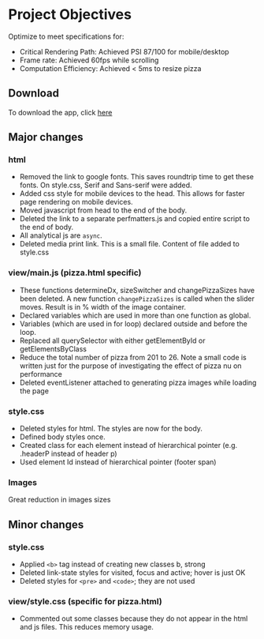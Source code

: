 # Project Objectives
Optimize to meet specifications for:
- Critical Rendering Path: Achieved PSI 87/100 for mobile/desktop
- Frame rate: Achieved 60fps while scrolling
- Computation Efficiency: Achieved < 5ms to resize pizza

## Download
To download the app, click [here]( https://adabonyan.github.io/frontend-nanodegree-mobile-portfolio/ )


## Major changes
### html
- Removed the link to google fonts. This saves roundtrip time to get these fonts. On style.css, Serif and Sans-serif were added.
- Added css style for mobile devices to the head. This allows for faster page rendering on mobile devices.
- Moved javascript from head to the end of the body.
- Deleted the link to a separate perfmatters.js and copied entire script to the end of body.
- All analytical js are `async`.
- Deleted media print link. This is a small file. Content of file added to style.css

### view/main.js  (pizza.html specific)
- These functions determineDx, sizeSwitcher and changePizzaSizes have been deleted. A new function `changePizzaSizes` is called when the slider moves. Result is in % width of the image container.
- Declared variables which are used in more than one function as global.
- Variables (which are used in for loop) declared outside and before the loop.
- Replaced all querySelector with either getElementById or getElementsByClass
- Reduce the total number of pizza from 201 to 26. Note a small code is written just for the purpose of investigating the effect of pizza nu on performance
- Deleted eventListener attached to generating pizza images while loading the page

### style.css
- Deleted styles for html. The styles are now for the body.
- Defined body styles once.
- Created class for each element instead of hierarchical pointer (e.g. .headerP instead of header p)
- Used element Id instead of hierarchical pointer (footer span)

### Images
Great reduction in images sizes


## Minor changes
### style.css
- Applied `<b>` tag instead of creating new classes b, strong
- Deleted link-state styles for visited, focus and active; hover is just OK
- Deleted styles for `<pre>` and `<code>`; they are not used

### view/style.css  (specific for pizza.html)
- Commented out some classes because they do not appear in the html and js files. This reduces memory usage.




